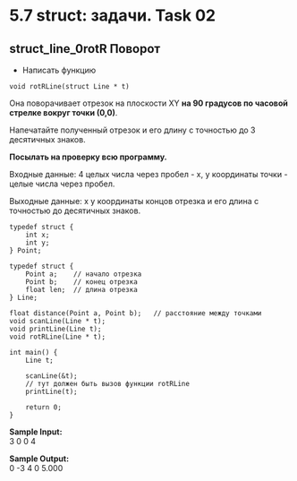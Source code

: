 # 5.7 struct: задачи. Task 02

## **struct_line_0rotR Поворот**

* Написать функцию  

`void rotRLine(struct Line * t)`  

Она поворачивает отрезок на плоскости XY **на 90 градусов по часовой стрелке вокруг точки (0,0)**.  

Напечатайте полученный отрезок и его длину с точностью до 3 десятичных знаков.  

**Посылать на проверку всю программу.**  

Входные данные: 4 целых числа через пробел - x, y координаты точки - целые числа через пробел.  

Выходные данные: x y координаты концов отрезка и его длина с точностью до десятичных знаков.  

```// листинг
typedef struct {
    int x;
    int y;
} Point;

typedef struct {
    Point a;    // начало отрезка
    Point b;    // конец отрезка
    float len;  // длина отрезка
} Line;

float distance(Point a, Point b);   // расстояние между точками
void scanLine(Line * t);
void printLine(Line t);
void rotRLine(Line * t);

int main() {
    Line t;

    scanLine(&t);
    // тут должен быть вызов функции rotRLine
    printLine(t);

    return 0;
}
```  

**Sample Input:**  
3 0 0 4  

**Sample Output:**  
0 -3 4 0 5.000  
